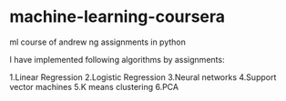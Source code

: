 # machine-learning-coursera
ml course of andrew ng assignments in python

I have implemented following algorithms by assignments:

1.Linear Regression
2.Logistic Regression
3.Neural networks
4.Support vector machines
5.K means clustering
6.PCA
